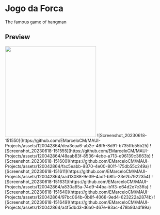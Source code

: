 # Jogo da Forca
The famous game of hangman
## Preview
<img src="https://github.com/EMarceloCM/MAUI-Projects/assets/120042864/dea3eaa6-ab2e-46f5-8d91-b735ffb55b25" width="300">
![Screenshot_20230618-151550](https://github.com/EMarceloCM/MAUI-Projects/assets/120042864/dea3eaa6-ab2e-46f5-8d91-b735ffb55b25)
![Screenshot_20230618-151555](https://github.com/EMarceloCM/MAUI-Projects/assets/120042864/48aab83f-8536-4ebe-a713-e96139c3663b)
![Screenshot_20230618-151600](https://github.com/EMarceloCM/MAUI-Projects/assets/120042864/fac5eabb-9370-4e00-801f-175db55c249a)
![Screenshot_20230618-151611](https://github.com/EMarceloCM/MAUI-Projects/assets/120042864/aad13088-9e39-4adf-b8fc-23e2b7922354)
![Screenshot_20230618-151631](https://github.com/EMarceloCM/MAUI-Projects/assets/120042864/a830a65a-74d9-44ba-b1f3-e64d2e7e3ffa)
![Screenshot_20230618-151640](https://github.com/EMarceloCM/MAUI-Projects/assets/120042864/97bc064b-0b8f-4068-9ed4-623222a2874b)
![Screenshot_20230618-151649](https://github.com/EMarceloCM/MAUI-Projects/assets/120042864/a4f5dbd3-d6a0-467e-93ac-478b93adf99a)
